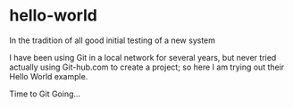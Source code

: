 # hello-world
In the tradition of all good initial testing of a new system

I have been using Git in a local network for several years, but never tried actually using Git-hub.com to create a project; so here I am trying out their Hello World example.

Time to Git Going...
